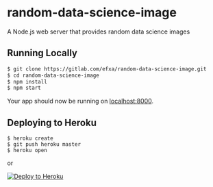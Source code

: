 # random-data-science-image

A Node.js web server that provides random data science images

## Running Locally

```sh
$ git clone https://gitlab.com/efxa/random-data-science-image.git
$ cd random-data-science-image
$ npm install
$ npm start
```

Your app should now be running on [localhost:8000](http://localhost:8000/).

## Deploying to Heroku

```
$ heroku create
$ git push heroku master
$ heroku open
```
or

[![Deploy to Heroku](https://www.herokucdn.com/deploy/button.png)](https://heroku.com/deploy)